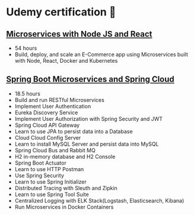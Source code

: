 # Udemy certification :page_facing_up:
## [Microservices with Node JS and React](./UC-ee5cd90b-0880-4274-ac00-4291a865fc2a.pdf)
- 54 hours 
- Build, deploy, and scale an E-Commerce app using Microservices built with Node, React, Docker and Kubernetes

## [Spring Boot Microservices and Spring Cloud](./UC-0543478c-6531-4b85-8162-c9cb95c08702.pdf)
- 18.5 hours 
- Build and run RESTful Microservices
- Implement User Authentication
- Eureka Discovery Service
- Implement User Authorization with Spring Security and JWT
- Spring Cloud API Gateway
- Learn to use JPA to persist data into a Database
- Cloud Cloud Config Server
- Learn to install MySQL Server and persist data into MySQL
- Spring Cloud Bus and Rabbit MQ
- H2 in-memory database and H2 Console
- Spring Boot Actuator
- Learn to use HTTP Postman
- Use Spring Security
- Learn to use Spring Initializer
- Distributed Tracing with Sleuth and Zipkin
- Learn to use Spring Tool Suite
- Centralized Logging with ELK Stack(Logstash, Elasticsearch, Kibana)
- Run Microservices in Docker Containers
